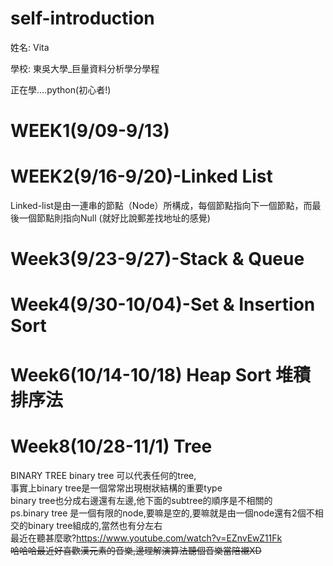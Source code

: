 # self-introduction

姓名: Vita

學校: 東吳大學_巨量資料分析學分學程

正在學....python(初心者!)



# WEEK1(9/09-9/13)
# WEEK2(9/16-9/20)-Linked List
Linked-list是由一連串的節點（Node）所構成，每個節點指向下一個節點，而最後一個節點則指向Null
(就好比說郵差找地址的感覺)

# Week3(9/23-9/27)-Stack & Queue
# Week4(9/30-10/04)-Set & Insertion Sort
# Week6(10/14-10/18) Heap Sort 堆積排序法
# Week8(10/28-11/1) Tree
BINARY TREE
binary tree 可以代表任何的tree,  
事實上binary tree是一個常常出現樹狀結構的重要type  
binary tree也分成右邊還有左邊,他下面的subtree的順序是不相關的  
ps.binary tree 是一個有限的node,要嘛是空的,要嘛就是由一個node還有2個不相交的binary tree組成的,當然也有分左右  
最近在聽甚麼歌?https://www.youtube.com/watch?v=EZnvEwZ11Fk  
~~哈哈哈最近好喜歡漢元素的音樂,邊理解演算法聽個音樂當陪襯XD~~

